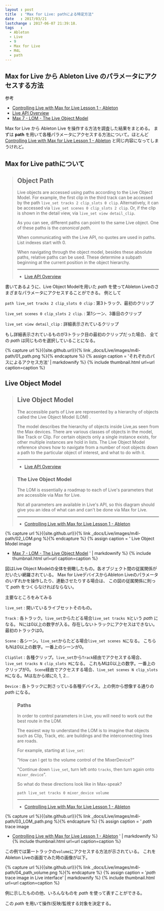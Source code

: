 ```yaml
---
layout : post
title  : "Max for Live: pathによる特定方法"
date   : 2017/03/21
lastchange : 2017-06-07 21:39:18.
tags   :
  - Ableton
  - Live
  - 9
  - Max for Live
  - M4L
  - path
---
```


## Max for Live から Ableton Live のパラメータにアクセスする方法

参考

* [Controlling Live with Max for Live Lesson 1 - Ableton](https://help.ableton.com/hc/en-us/articles/209071389-Controlling-Live-with-Max-for-Live-Lesson-1)
* [Live API Overview](https://docs.cycling74.com/max7/vignettes/live_api_overview)
* [Max 7 - LOM - The Live Object Model](https://docs.cycling74.com/max7/vignettes/live_object_model)

Max for Live から Ableton Live を操作する方法を調査した結果をまとめる。
まずは **path** を用いて各種パラメータにアクセスする方法について。ほとんど
[Controlling Live with Max for Live Lesson 1 - Ableton](https://help.ableton.com/hc/en-us/articles/209071389-Controlling-Live-with-Max-for-Live-Lesson-1)
と同じ内容になってしまうけれど。

## Max for Live pathについて

> ## Object Path
> 
> Live objects are accessed using paths according to the Live Object Model.
> For example, the first clip in the third track can be accessed by the path `live_set tracks 2 clip_slots 0 clip`.
> Alternatively, it can be accessed via `live_set scenes 0 clip_slots 2 clip`.
> Or, if the clip is shown in the detail view, via `live_set view detail_clip`.
> 
> As you can see, different paths can point to the same Live object. 
> One of these paths is the *canonical path*.
> 
> When communicating with the Live API, no quotes are used in paths.
> List indexes start with 0.
> 
> When navigating through the object model,
> besides these absolute paths, relative paths can be used.
> These determine a subpath beginning at the current position in the object hierarchy. 
>
> ---
> 
> * [Live API Overview](https://docs.cycling74.com/max7/vignettes/live_api_overview)

書いてあるように、Live Object Modelを用いた *path* を使ってAbleton Liveのさまざまなパラメータにアクセスすることができる。
例として

`path live_set tracks 2 clip_slots 0 clip`
: 第3トラック、最初のクリップ

`live_set scenes 0 clip_slots 2 clip`.
: 第1シーン、3番目のクリップ

`live_set view detail_clip`
: 詳細表示されているクリップ

もし詳細表示されているものが3トラック目の最初のクリップだった場合、
全ての *path* は同じものを選択していることになる。

{% capture url %}{{site.github.url}}{% link _docs/Live/images/m4l-path/01_path.png %}{% endcapture %}
{% assign caption = 'それぞれのパスによるアクセス方法' | markdownify %}
{% include thumbnail.html url=url caption=caption %}

## Live Object Model


> ## Live Object Model
> 
> The accessible parts of Live are represented by a hierarchy of objects called the Live Object Model (LOM) .
> 
> The model describes the hierarchy of objects inside Live,as seen from the Max devices. 
> There are various classes of objects in the model, like Track or Clip.
> For certain objects only a single instance exists, for other multiple instances are hold in lists.
> The Live Object Model reference shows how to navigate from a number of root objects
> down a path to the particular object of interest, and what to do with it.
> 
> ---
> 
> * [Live API Overview](https://docs.cycling74.com/max7/vignettes/live_api_overview)

> ### The Live Object Model
> 
> The LOM is essentially a roadmap to each of Live's parameters that are accessible via Max for Live. 
> 
> Not all parameters are available in Live's API, so this diagram should give you an idea of what can and can't be done via Max for Live.
>
> ---
> 
> * [Controlling Live with Max for Live Lesson 1 - Ableton](https://help.ableton.com/hc/en-us/articles/209071389-Controlling-Live-with-Max-for-Live-Lesson-1)



{% capture url %}{{site.github.url}}{% link _docs/Live/images/m4l-path/02_LOM.png %}{% endcapture %}
{% assign caption = '
Live Object Model image

* [Max 7 - LOM - The Live Object Model](https://docs.cycling74.com/max7/vignettes/live_object_model)
' | markdownify %}
{% include thumbnail.html url=url caption=caption %}





図はLive Object Modelの全体を俯瞰したもの。各オブジェクト間の従属関係がだいたい網羅されている。
Max for LiveデバイスからAbleton Liveのパラメータのいずれかを操作したり、連動させたりする場合は、
この図の従属関係に則って *path* をつくらなければならない。

主要なところをみてみる

`live_set`
: 開いているライブセットそのもの。

`Track`
: 各トラック。`live_set`からたどる場合`live_set tracks N`という *path* になる。
Nには0以上の数字が入る。存在しないトラックにアクセスはできない。最初のトラックは0。

`Scene`
: 各シーン。`live_set`からたどる場合`live_set scenes N`になる。
こちらもNは0以上の数字。一番上のシーンが0。

`ClipSlot`
: 各種クリップ。`live_set`から`Track`経由でアクセスする場合、`live_set tracks N clip_slots M`になる。
これもMは0以上の数字。一番上のクリップが0。
`Scene`経由でアクセスする場合、`live_set scenes N clip_slots M`になる。Mは左から順に0, 1, 2...

`Device`
: 各トラックに刺さっている各種デバイス。上の例から想像する通りの *path* になる。

> ### Paths
> 
> In order to control parameters in Live, you will need to work out the best route in the LOM.
> 
> The easiest way to understand the LOM is to imagine that objects such as Clip, Track, etc. are buildings and the interconnecting lines are roads.
> 
> For example, starting at `live_set`:
> 
> "How can I get to the volume control of the MixerDevice?"
> 
> "Continue down `live_set`, turn left onto `tracks`, then turn again onto `mixer_device`".
>
> So what do these directions look like in Max-speak?
>
> `path live_set tracks 0 mixer_device volume`
> 
> ---
> 
> * [Controlling Live with Max for Live Lesson 1 - Ableton](https://help.ableton.com/hc/en-us/articles/209071389-Controlling-Live-with-Max-for-Live-Lesson-1)




{% capture url %}{{site.github.url}}{% link _docs/Live/images/m4l-path/03_LOM_path.png %}{% endcapture %}
{% assign caption = '
*path* trace image

* [Controlling Live with Max for Live Lesson 1 - Ableton](https://help.ableton.com/hc/en-us/articles/209071389-Controlling-Live-with-Max-for-Live-Lesson-1)
' | markdownify %}
{% include thumbnail.html url=url caption=caption %}




この例では第一トラックの`volume`にアクセスする方法が示されている。
これをAbleton Liveの画面でみた時の画像が以下。





{% capture url %}{{site.github.url}}{% link _docs/Live/images/m4l-path/04_path_volume.png %}{% endcapture %}
{% assign caption = '*path* trace image in Live interface' | markdownify %}
{% include thumbnail.html url=url caption=caption %}

例に示したものの他、いろんなものを *path* を使って表すことができる。

この *path* を用いて操作/反映/監視する対象を決定する。



